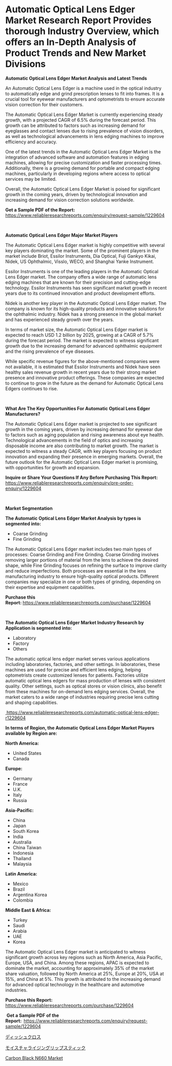 <p><h1>Automatic Optical Lens Edger Market Research Report Provides thorough Industry Overview, which offers an In-Depth Analysis of Product Trends and New Market Divisions</h1></p><p><strong>Automatic Optical Lens Edger Market Analysis and Latest Trends</strong></p>
<p><p>An Automatic Optical Lens Edger is a machine used in the optical industry to automatically edge and grind prescription lenses to fit into frames. It is a crucial tool for eyewear manufacturers and optometrists to ensure accurate vision correction for their customers.</p><p>The Automatic Optical Lens Edger Market is currently experiencing steady growth, with a projected CAGR of 6.5% during the forecast period. This growth can be attributed to factors such as increasing demand for eyeglasses and contact lenses due to rising prevalence of vision disorders, as well as technological advancements in lens edging machines to improve efficiency and accuracy.</p><p>One of the latest trends in the Automatic Optical Lens Edger Market is the integration of advanced software and automation features in edging machines, allowing for precise customization and faster processing times. Additionally, there is a growing demand for portable and compact edging machines, particularly in developing regions where access to optical services may be limited.</p><p>Overall, the Automatic Optical Lens Edger Market is poised for significant growth in the coming years, driven by technological innovation and increasing demand for vision correction solutions worldwide.</p></p>
<p><strong>Get a Sample PDF of the Report:&nbsp;</strong> <a href="https://www.reliableresearchreports.com/enquiry/request-sample/1229604">https://www.reliableresearchreports.com/enquiry/request-sample/1229604</a></p>
<p>&nbsp;</p>
<p><strong>Automatic Optical Lens Edger Major Market Players</strong></p>
<p><p>The Automatic Optical Lens Edger market is highly competitive with several key players dominating the market. Some of the prominent players in the market include Briot, Essilor Instruments, Dia Optical, Fuji Gankyo Kikai, Nidek, US Ophthalmic, Visslo, WECO, and Shanghai Yanke Instrument.</p><p>Essilor Instruments is one of the leading players in the Automatic Optical Lens Edger market. The company offers a wide range of automatic lens edging machines that are known for their precision and cutting-edge technology. Essilor Instruments has seen significant market growth in recent years due to its continued innovation and product development efforts.</p><p>Nidek is another key player in the Automatic Optical Lens Edger market. The company is known for its high-quality products and innovative solutions for the ophthalmic industry. Nidek has a strong presence in the global market and has experienced steady growth over the years.</p><p>In terms of market size, the Automatic Optical Lens Edger market is expected to reach USD 1.2 billion by 2025, growing at a CAGR of 5.7% during the forecast period. The market is expected to witness significant growth due to the increasing demand for advanced ophthalmic equipment and the rising prevalence of eye diseases.</p><p>While specific revenue figures for the above-mentioned companies were not available, it is estimated that Essilor Instruments and Nidek have seen healthy sales revenue growth in recent years due to their strong market presence and innovative product offerings. These companies are expected to continue to grow in the future as the demand for Automatic Optical Lens Edgers continues to rise.</p></p>
<p>&nbsp;</p>
<p><strong>What Are The Key Opportunities For Automatic Optical Lens Edger Manufacturers?</strong></p>
<p><p>The Automatic Optical Lens Edger market is projected to see significant growth in the coming years, driven by increasing demand for eyewear due to factors such as aging population and rising awareness about eye health. Technological advancements in the field of optics and increasing disposable income are also contributing to market growth. The market is expected to witness a steady CAGR, with key players focusing on product innovation and expanding their presence in emerging markets. Overall, the future outlook for the Automatic Optical Lens Edger market is promising, with opportunities for growth and expansion.</p></p>
<p><strong>Inquire or Share Your Questions If Any Before Purchasing This Report:</strong> <a href="https://www.reliableresearchreports.com/enquiry/pre-order-enquiry/1229604">https://www.reliableresearchreports.com/enquiry/pre-order-enquiry/1229604</a></p>
<p>&nbsp;</p>
<p><strong>Market Segmentation</strong></p>
<p><strong>The Automatic Optical Lens Edger Market Analysis by types is segmented into:</strong></p>
<p><ul><li>Coarse Grinding</li><li>Fine Grinding</li></ul></p>
<p><p>The Automatic Optical Lens Edger market includes two main types of processes: Coarse Grinding and Fine Grinding. Coarse Grinding involves removing larger portions of material from the lens to achieve the desired shape, while Fine Grinding focuses on refining the surface to improve clarity and reduce imperfections. Both processes are essential in the lens manufacturing industry to ensure high-quality optical products. Different companies may specialize in one or both types of grinding, depending on their expertise and equipment capabilities.</p></p>
<p><strong>Purchase this Report:&nbsp;</strong><a href="https://www.reliableresearchreports.com/purchase/1229604">https://www.reliableresearchreports.com/purchase/1229604</a></p>
<p>&nbsp;</p>
<p><strong>The Automatic Optical Lens Edger Market Industry Research by Application is segmented into:</strong></p>
<p><ul><li>Laboratory</li><li>Factory</li><li>Others</li></ul></p>
<p><p>The automatic optical lens edger market serves various applications including laboratories, factories, and other settings. In laboratories, these machines are used for precise and efficient lens edging, helping optometrists create customized lenses for patients. Factories utilize automatic optical lens edgers for mass production of lenses with consistent quality. Other settings, such as optical stores or vision clinics, also benefit from these machines for on-demand lens edging services. Overall, the market caters to a wide range of industries requiring precise lens cutting and shaping capabilities.</p></p>
<p><a href="https://www.reliableresearchreports.com/automatic-optical-lens-edger-r1229604">&nbsp;https://www.reliableresearchreports.com/automatic-optical-lens-edger-r1229604</a></p>
<p><strong>In terms of Region, the Automatic Optical Lens Edger Market Players available by Region are:</strong></p>
<p>
    <p> <strong> North America: </strong>
        <ul>
            <li>United States</li>
            <li>Canada</li>
        </ul>
        </p> 
    <p> <strong> Europe: </strong>
        <ul>
            <li>Germany</li>
            <li>France</li>
            <li>U.K.</li>
            <li>Italy</li>
            <li>Russia</li>
        </ul>
        </p> 
    <p> <strong> Asia-Pacific: </strong>
        <ul>
            <li>China</li>
            <li>Japan</li>
            <li>South Korea</li>
            <li>India</li>
            <li>Australia</li>
            <li>China Taiwan</li>
            <li>Indonesia</li>
            <li>Thailand</li>
            <li>Malaysia</li>
        </ul>
        </p> 
    <p> <strong> Latin America: </strong>
        <ul>
            <li>Mexico</li>
            <li>Brazil</li>
            <li>Argentina Korea</li>
            <li>Colombia</li>
        </ul>
        </p> 
    <p> <strong> Middle East & Africa: </strong>
        <ul>
            <li>Turkey</li>
            <li>Saudi</li>
            <li>Arabia</li>
            <li>UAE</li>
            <li>Korea</li>
        </ul>
    </p>
    </p>
<p><p>The Automatic Optical Lens Edger market is anticipated to witness significant growth across key regions such as North America, Asia Pacific, Europe, USA, and China. Among these regions, APAC is expected to dominate the market, accounting for approximately 35% of the market share valuation, followed by North America at 25%, Europe at 20%, USA at 15%, and China at 5%. This growth is attributed to the increasing demand for advanced optical technology in the healthcare and automotive industries.</p></p>
<p><strong>Purchase this Report: </strong><a href="https://www.reliableresearchreports.com/purchase/1229604">https://www.reliableresearchreports.com/purchase/1229604</a></p>
<p>&nbsp;<strong>Get a Sample PDF of the Report:&nbsp;&nbsp;</strong><a href="https://www.reliableresearchreports.com/enquiry/request-sample/1229604">https://www.reliableresearchreports.com/enquiry/request-sample/1229604</a></p>
<p><strong></strong></p>
<p><p><a href="https://github.com/EthanMorar2011/Market-Research-Report-List-1/blob/main/312689540722.md">ディッシュクロス</a></p><p><a href="https://github.com/dzy793153605/Market-Research-Report-List-1/blob/main/736510740721.md">モイスチャライジングリップスティック</a></p><p><a href="https://issuu.com/reportprime-2/docs/carbon-black-n660-market-size-2030.pptx">Carbon Black N660 Market</a></p></p>